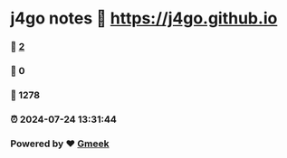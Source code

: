 # j4go notes :link: https://j4go.github.io 
### :page_facing_up: [2](https://j4go.github.io/tag.html) 
### :speech_balloon: 0 
### :hibiscus: 1278 
### :alarm_clock: 2024-07-24 13:31:44 
### Powered by :heart: [Gmeek](https://github.com/Meekdai/Gmeek)
